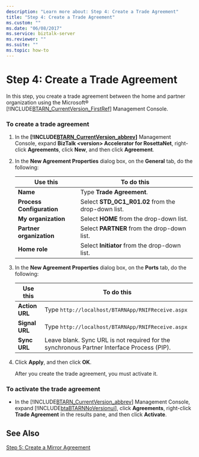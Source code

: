 ```yaml
---
description: "Learn more about: Step 4: Create a Trade Agreement"
title: "Step 4: Create a Trade Agreement"
ms.custom: ""
ms.date: "06/08/2017"
ms.service: biztalk-server
ms.reviewer: ""
ms.suite: ""
ms.topic: how-to
---
```

# Step 4: Create a Trade Agreement
In this step, you create a trade agreement between the home and partner organization using the Microsoft® [!INCLUDE[BTARN_CurrentVersion_FirstRef](../../includes/btarn-currentversion-firstref-md.md)] Management Console.  

### To create a trade agreement  

1. In the **[!INCLUDE[BTARN_CurrentVersion_abbrev](../../includes/btarn-currentversion-abbrev-md.md)]** Management Console, expand **BizTalk \<version\> Accelerator for RosettaNet**, right-click **Agreements**, click **New**, and then click **Agreement**.  

2. In the **New Agreement Properties** dialog box, on the **General** tab, do the following:  


   |         Use this          |                     To do this                     |
   |---------------------------|----------------------------------------------------|
   |         **Name**          |             Type **Trade Agreement**.              |
   | **Process Configuration** | Select **STD_0C1_R01.02** from the drop-down list. |
   |    **My organization**    |      Select **HOME** from the drop-down list.      |
   | **Partner organization**  |    Select **PARTNER** from the drop-down list.     |
   |       **Home role**       |   Select **Initiator** from the drop-down list.    |


3. In the **New Agreement Properties** dialog box, on the **Ports** tab, do the following:  


   |    Use this    |                                         To do this                                         |
   |----------------|--------------------------------------------------------------------------------------------|
   | **Action URL** |                   Type `http://localhost/BTARNApp/RNIFReceive.aspx`                   |
   | **Signal URL** |                   Type `http://localhost/BTARNApp/RNIFReceive.aspx`                   |
   |  **Sync URL**  | Leave blank. Sync URL is not required for the synchronous Partner Interface Process (PIP). |


4. Click **Apply**, and then click **OK**.  

   After you create the trade agreement, you must activate it.  

### To activate the trade agreement  

- In the [!INCLUDE[BTARN_CurrentVersion_abbrev](../../includes/btarn-currentversion-abbrev-md.md)] Management Console, expand [!INCLUDE[btaBTARNNoVersionui](../../includes/btabtarnnoversionui-md.md)], click **Agreements**, right-click **Trade Agreement** in the results pane, and then click **Activate**.  

## See Also  
 [Step 5: Create a Mirror Agreement](../../adapters-and-accelerators/accelerator-rosettanet/step-5-create-a-mirror-agreement.md)

